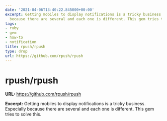 ```yaml
---
date: '2021-04-06T13:40:22.845000+00:00'
excerpt: Getting mobiles to display notifications is a tricky business. Especially
  because there are several and each one is different. This gem tries to solve this.
tags:
- ruby
- gem
- how-to
- notification
title: rpush/rpush
type: drop
url: https://github.com/rpush/rpush
---
```


# rpush/rpush

**URL:** https://github.com/rpush/rpush

**Excerpt:** Getting mobiles to display notifications is a tricky business. Especially because there are several and each one is different. This gem tries to solve this.
